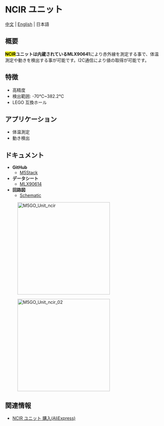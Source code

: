 # NCIR ユニット

[中文](zh_CN/product_documents/units/unit_ncir) | [English](en/product_documents/units/unit_ncir) | 日本語

## 概要

**<mark>NCIR</mark>**ユニットは内蔵されている**MLX90641**により赤外線を測定する事で、体温測定や動きを検出する事が可能です。I2C通信により値の取得が可能です。

## 特徴

- 高精度
- 検出範囲: -70℃~382.2℃
- LEGO 互換ホール

## アプリケーション

- 体温測定
- 動き検出

## ドキュメント

- **GitHub**
  - [M5Stack](https://github.com/m5stack/M5Stack)
- **データシート**
  - [MLX90614](https://pdf1.alldatasheet.com/datasheet-pdf/view/218977/ETC2/MLX90614.html)
- **回路図**
  - [Schematic](https://github.com/m5stack/M5Stack)

<figure>
    <img src="assets/img/product_pics/units/M5GO_Unit_ncir.png" alt="M5GO_Unit_ncir" height="300px" width="300px">
</figure>
<figure>
    <img src="assets/img/product_pics/units/M5GO_Unit_ncir_02.png" alt="M5GO_Unit_ncir_02" height="300px" width="300px">
</figure>

## 関連情報

- [NCIR ユニット 購入(AliExpress)](https://www.aliexpress.com/store/product/M5Stack-NCIR-MLX90614-70C-382-2C-I2C/3226069_32947772098.html)